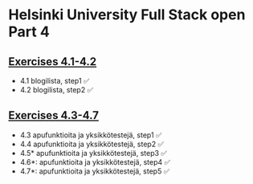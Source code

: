 # Helsinki University Full Stack open Part 4

## [Exercises 4.1-4.2](https://fullstackopen.com/osa4/sovelluksen_rakenne_ja_testauksen_alkeet#tehtavat-4-1-4-2)

- 4.1 blogilista, step1 ✅
- 4.2 blogilista, step2 ✅

## [Exercises 4.3-4.7](https://fullstackopen.com/osa4/sovelluksen_rakenne_ja_testauksen_alkeet#tehtavat-4-3-4-7)
- 4.3 apufunktioita ja yksikkötestejä, step1 ✅
- 4.4 apufunktioita ja yksikkötestejä, step2 ✅
- 4.5* apufunktioita ja yksikkötestejä, step3 ✅
- 4.6*: apufunktioita ja yksikkötestejä, step4 ✅
- 4.7*: apufunktioita ja yksikkötestejä, step5 ✅
